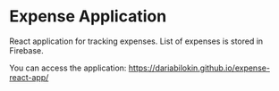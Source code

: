 # Expense Application
React application for tracking expenses. List of expenses is stored in Firebase. 

You can access the application:
https://dariabilokin.github.io/expense-react-app/
